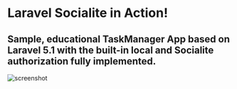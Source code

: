 # Laravel Socialite in Action!

## Sample, educational TaskManager App based on Laravel 5.1 with the built-in local and Socialite authorization fully implemented.

![screenshot]()
